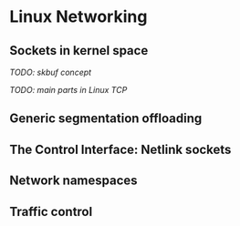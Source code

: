 # Linux Networking

## Sockets in kernel space

_TODO: skbuf concept_

_TODO: main parts in Linux TCP_

## Generic segmentation offloading

## The Control Interface: Netlink sockets

## Network namespaces

## Traffic control
